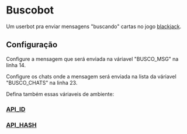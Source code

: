 # Buscobot
Um userbot pra enviar mensagens "buscando" cartas no jogo [blackjack](https://t.me/blackjack360bot).

## Configuração
Configure a mensagem que será enviada na váriavel "BUSCO_MSG" na linha 14.

Configure os chats onde a mensagem será enviada na lista da váriavel "BUSCO_CHATS" na linha 23.

Defina também essas váriaveis de ambiente:
### [API_ID](https://my.telegram.org/)
### [API_HASH](https://my.telegram.org/)
